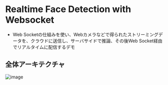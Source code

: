 # Realtime Face Detection with Websocket
- Web Socketの仕組みを使い、Webカメラなどで得られたストリーミングデータを、クラウドに送信し、サーバサイドで推論、その後Web Socket経由でリアルタイムに配信するデモ

## 全体アーキテクチャ
![image](https://user-images.githubusercontent.com/12205695/86502929-83855280-bde3-11ea-8c71-9f43dcf6868e.png)
